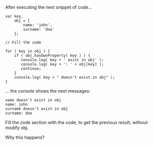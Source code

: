 After executing the next snippet of code...

    var key,
        obj = {
            name: 'john',
            surname: 'doe'
        };

    // Fill the code

    for ( key in obj ) {
        if ( obj.hasOwnProperty( key ) ) {
           console.log( key + ' exist in obj' );
           console.log( key + ': ' + obj[key] );
           continue;
        }
        console.log( key + " doesn't exist in obj" );
    }

... the console shows the next messages:

    name doesn't exist in obj
    name: john
    surname doesn't exist in obj
    surname: doe

Fill the code section with the code, to get the previous result, without modify obj.

Why this happens?